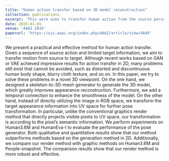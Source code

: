 ```yaml
---
title: "Human action transfer based on 3D model reconstruction"
collection: publications
excerpt: 'This work aims to transfer human action from the source person to the target person using 3D reconstruction.'
date: 2019-01-01
venue: 'AAAI 2019'
paperurl: 'https://ojs.aaai.org/index.php/AAAI/article/view/4849'
---
```


We present a practical and effective method for human action transfer. Given a sequence of source action and limited target information, we aim to transfer motion from source to target. Although recent works based on GAN or VAE achieved impressive results for action transfer in 2D, many problems still exist that cannot be avoided, such as distorted and discontinuous human body shape, blurry cloth texture, and so on. In this paper, we try to solve these problems in a novel 3D viewpoint. On the one hand, we designed a skeleton-to-3D-mesh generator to generate the 3D model, which greatly improves appearance reconstruction. Furthermore, we add a temporal connection to enhance the smoothness of the model.
On the other hand, instead of directly utilizing the image in RGB space, we transform the target appearance information into UV space for further pose transformation. In particular, unlike the conventional graphics render method that directly projects visible pixels to UV space, our transformation is according to the pixel’s semantic information. We perform experiments on Human3.6M and HumanEva-I to evaluate the performance of the pose generator. Both qualitative and quantitative results show that our method outperforms methods based on the generation method in 2D. Additionally, we compare our render method with graphic methods on Human3.6M and People-snapshot. The comparison results show that our render method is more robust and effective.
